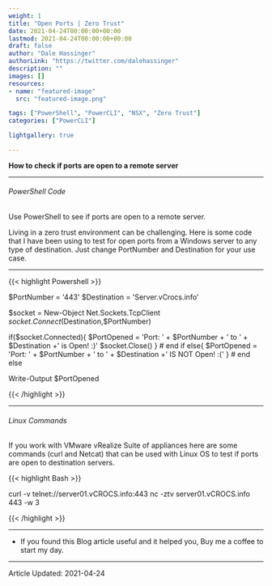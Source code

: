 ```yaml
---
weight: 1
title: "Open Ports | Zero Trust"
date: 2021-04-24T00:00:00+00:00
lastmod: 2021-04-24T00:00:00+00:00
draft: false
author: "Dale Hassinger"
authorLink: "https://twitter.com/dalehassinger"
description: ""
images: []
resources:
- name: "featured-image"
  src: "featured-image.png"

tags: ["PowerShell", "PowerCLI", "NSX", "Zero Trust"]
categories: ["PowerCLI"]

lightgallery: true

---
```


**How to check if ports are open to a remote server**

<!--more-->

---

###### PowerShell Code

Use PowerShell to see if ports are open to a remote server.

Living in a zero trust environment can be challenging. Here is some code that I have been using to test for open ports from a Windows server to any type of destination. Just change PortNumber and Destination for your use case.

---

{{< highlight Powershell >}}

$PortNumber = '443'
$Destination = 'Server.vCrocs.info'

$socket = New-Object Net.Sockets.TcpClient
$socket.Connect($Destination,$PortNumber)

if($socket.Connected){
    $PortOpened = 'Port: ' + $PortNumber + ' to ' + $Destination +' is Open! :)'
    $socket.Close()
} # end if
else{
    $PortOpened = 'Port: ' + $PortNumber + ' to ' + $Destination +' IS NOT Open! :('
} # end else

Write-Output  $PortOpened

{{< /highlight >}}

---

###### Linux Commands

If you work with VMware vRealize Suite of appliances here are some commands (curl and Netcat) that can be used with Linux OS to test if ports are open to destination servers.  

{{< highlight Bash >}}

curl -v telnet://server01.vCROCS.info:443
nc -ztv server01.vCROCS.info 443 -w 3

{{< /highlight >}}

---

* If you found this Blog article useful and it helped you, Buy me a coffee to start my day.  

<center>
<script type="text/javascript" src="https://cdnjs.buymeacoffee.com/1.0.0/button.prod.min.js" data-name="bmc-button" data-slug="dalehassinger" data-color="#FFDD00" data-emoji=""  data-font="Cookie" data-text="Buy me a coffee" data-outline-color="#000000" data-font-color="#000000" data-coffee-color="#ffffff" ></script>
</center>

---

Article Updated: 2021-04-24
